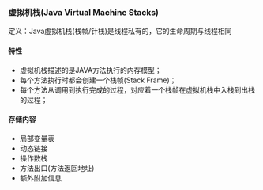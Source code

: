 ### 虚拟机栈(Java Virtual Machine Stacks) ###
定义：Java虚拟机栈(栈帧/针栈)是线程私有的，它的生命周期与线程相同

#### 特性 ####
+ 虚拟机栈描述的是JAVA方法执行的内存模型；
+ 每个方法执行时都会创建一个栈帧(Stack Frame)；
+ 每个方法从调用到执行完成的过程，对应着一个栈帧在虚拟机栈中入栈到出栈的过程；

#### 存储内容 ####
+ 局部变量表
+ 动态链接
+ 操作数栈
+ 方法出口(方法返回地址)
+ 额外附加信息